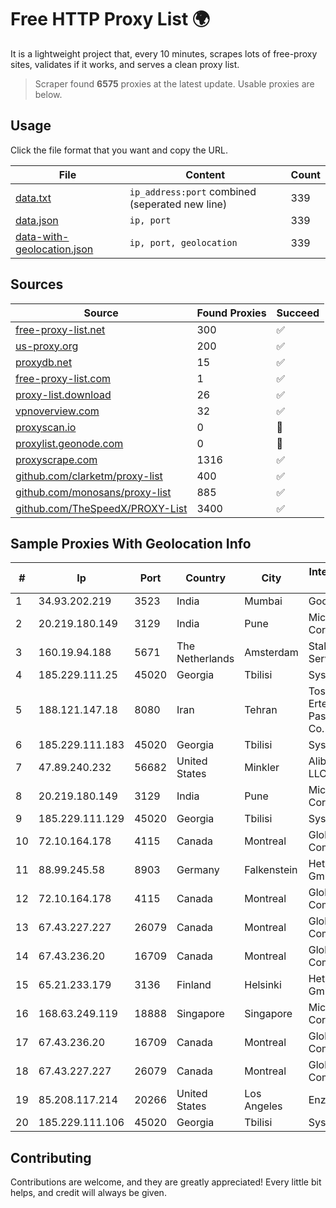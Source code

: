 
# Free HTTP Proxy List 🌍

It is a lightweight project that, every 10 minutes, scrapes lots of free-proxy sites, validates if it works, and serves a clean proxy list.


> Scraper found **6575** proxies at the latest update. Usable proxies are below.

## Usage

Click the file format that you want and copy the URL.


|File|Content|Count|
|----|-------|-----|
|[data.txt](https://raw.githubusercontent.com/themiralay/Proxy-List-World/master/data.txt)|`ip_address:port` combined (seperated new line)|339|
|[data.json](https://raw.githubusercontent.com/themiralay/Proxy-List-World/master/data.json)|`ip, port`|339|
|[data-with-geolocation.json](https://raw.githubusercontent.com/themiralay/Proxy-List-World/master/data-with-geolocation.json)|`ip, port, geolocation`|339|

## Sources

|Source|Found Proxies|Succeed|
|------|-------------|-------|
|[free-proxy-list.net](https://free-proxy-list.net)|300|✅|
|[us-proxy.org](https://www.us-proxy.org)|200|✅|
|[proxydb.net](http://proxydb.net)|15|✅|
|[free-proxy-list.com](https://free-proxy-list.com/?page=&port=&type%5B%5D=http&type%5B%5D=https&up_time=0&search=Search)|1|✅|
|[proxy-list.download](https://www.proxy-list.download/HTTP)|26|✅|
|[vpnoverview.com](https://vpnoverview.com/privacy/anonymous-browsing/free-proxy-servers)|32|✅|
|[proxyscan.io](https://www.proxyscan.io)|0|🚫|
|[proxylist.geonode.com](https://proxylist.geonode.com/api/proxy-list?limit=300&page=1&sort_by=lastChecked&sort_type=desc&protocols=http,https)|0|🚫|
|[proxyscrape.com](https://api.proxyscrape.com/v2/?request=displayproxies&protocol=http&timeout=10000&country=all&ssl=all&anonymity=all)|1316|✅|
|[github.com/clarketm/proxy-list](https://raw.githubusercontent.com/clarketm/proxy-list/master/proxy-list-raw.txt)|400|✅|
|[github.com/monosans/proxy-list](https://raw.githubusercontent.com/monosans/proxy-list/main/proxies/http.txt)|885|✅|
|[github.com/TheSpeedX/PROXY-List](https://raw.githubusercontent.com/TheSpeedX/PROXY-List/master/http.txt)|3400|✅|


## Sample Proxies With Geolocation Info

|#|Ip|Port|Country|City|Internet Service Provider|
|-|--|----|-------|----|-------------------------|
|1|34.93.202.219|3523|India|Mumbai|Google LLC|
|2|20.219.180.149|3129|India|Pune|Microsoft Corporation|
|3|160.19.94.188|5671|The Netherlands|Amsterdam|Stallion Network Services Limited|
|4|185.229.111.25|45020|Georgia|Tbilisi|Sysnet LLC|
|5|188.121.147.18|8080|Iran|Tehran|Tose'h Fanavari Ertebabat Pasargad Arian Co. PJS|
|6|185.229.111.183|45020|Georgia|Tbilisi|Sysnet LLC|
|7|47.89.240.232|56682|United States|Minkler|Alibaba.com LLC|
|8|20.219.180.149|3129|India|Pune|Microsoft Corporation|
|9|185.229.111.129|45020|Georgia|Tbilisi|Sysnet LLC|
|10|72.10.164.178|4115|Canada|Montreal|GloboTech Communications|
|11|88.99.245.58|8903|Germany|Falkenstein|Hetzner Online GmbH|
|12|72.10.164.178|4115|Canada|Montreal|GloboTech Communications|
|13|67.43.227.227|26079|Canada|Montreal|GloboTech Communications|
|14|67.43.236.20|16709|Canada|Montreal|GloboTech Communications|
|15|65.21.233.179|3136|Finland|Helsinki|Hetzner Online GmbH|
|16|168.63.249.119|18888|Singapore|Singapore|Microsoft Corporation|
|17|67.43.236.20|16709|Canada|Montreal|GloboTech Communications|
|18|67.43.227.227|26079|Canada|Montreal|GloboTech Communications|
|19|85.208.117.214|20266|United States|Los Angeles|Enzu Inc|
|20|185.229.111.106|45020|Georgia|Tbilisi|Sysnet LLC|



## Contributing

Contributions are welcome, and they are greatly appreciated! Every
little bit helps, and credit will always be given.


